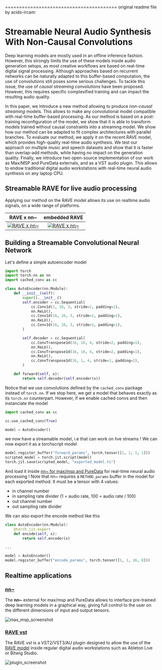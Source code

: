 

========================================
original readme file by acids-ircam:


# Streamable Neural Audio Synthesis With Non-Causal Convolutions

Deep learning models are mostly used in an offline inference fashion. However, this strongly limits the use of these models inside audio generation setups, as most creative workflows are based on real-time digital signal processing. Although approaches based on recurrent networks can be naturally adapted to this buffer-based computation, the use of convolutions still poses some serious challenges. To tackle this issue, the use of _causal streaming convolutions_ have been proposed. However, this requires specific complexified training and can impact the resulting audio quality.

In this paper, we introduce a new method allowing to produce _non-causal streaming_ models. This allows to make any convolutional model compatible with real-time buffer-based processing. As our method is based on a post-training reconfiguration of the model, we show that it is able to transform models trained without causal constraints into a streaming model. We show how our method can be adapted to fit complex architectures with parallel branches. To evaluate our method, we apply it on the recent RAVE model, which provides high-quality real-time audio synthesis. We test our approach on multiple music and speech datasets and show that it is faster than overlap-add methods, while having no impact on the generation quality. Finally, we introduce two open-source implementation of our work as Max/MSP and PureData externals, and as a VST audio plugin. This allows to endow traditional digital audio workstations with real-time neural audio synthesis on any laptop CPU.

## Streamable RAVE for live audio processing

Applying our method on the RAVE model allows its use on realtime audio signals, on a wide range of platforms.

|                                                    RAVE x nn~                                                     |                                                   embedded RAVE                                                   |
| :---------------------------------------------------------------------------------------------------------------: | :---------------------------------------------------------------------------------------------------------------: |
| [![RAVE x nn~](http://img.youtube.com/vi/dMZs04TzxUI/mqdefault.jpg)](https://www.youtube.com/watch?v=dMZs04TzxUI) | [![RAVE x nn~](http://img.youtube.com/vi/jAIRf4nGgYI/mqdefault.jpg)](https://www.youtube.com/watch?v=jAIRf4nGgYI) |


## Building a Streamable Convolutional Neural Network

Let's define a simple autoencoder model

```python
import torch
import torch.nn as nn
import cached_conv as cc

class AutoEncoder(nn.Module):
    def __init__(self):
        super().__init__()
        self.encoder = cc.Sequential(
            cc.Conv1d(1, 16, 3, stride=2, padding=1),
            nn.ReLU(),
            cc.Conv1d(16, 16, 3, stride=2, padding=1),
            nn.ReLU(),
            cc.Conv1d(16, 16, 3, stride=2, padding=1),
        )

        self.decoder = cc.Sequential(
            cc.ConvTranspose1d(16, 16, 4, stride=2, padding=1),
            nn.ReLU(),
            cc.ConvTranspose1d(16, 16, 4, stride=2, padding=1),
            nn.ReLU(),
            cc.ConvTranspose1d(16, 1, 4, stride=2, padding=1),
        )

    def forward(self, x):
        return self.decoder(self.encoder(x))
```

Notice that we use convolutions defined by the `cached_conv` package instead of `torch.nn`. If we stop here, we get a model that behaves exactly as its `torch.nn` counterpart. However, if we enable cached convs and then instanciate the model

```python
import cached_conv as cc

cc.use_cached_conv(True)

model = AutoEncoder()
```

we now have a streamable model, i.e that can work on live streams ! We can now export it as a torchscript model

```python
model.register_buffer("forward_params", torch.tensor([1, 1, 1, 1]))
scripted_model = torch.jit.script(model)
torch.jit.save(scripted_model, "exported_model.ts")
```

And load it inside [nn~ for max/msp and PureData](https://github.com/acids-ircam/nn_tilde) for real-time neural audio processing ! Note that nn~ requires a `METHOD_params` buffer in the model for each exported method. It must be a tensor with 4 values:

- in channel number
- in sampling rate divider (1 = audio rate, 100 = audio rate / 100)
- out channel number
- out sampling rate divider

We can also export the encode method like this

```python
class AutoEncoder(nn.Module):
    @torch.jit.export
    def encode(self, x):
        return self.encoder(x)

...

model = AutoEncoder()
model.register_buffer("encode_params", torch.tensor([1, 1, 16, 8]))
```

## Realtime applications

### [nn~](https://github.com/acids-ircam/nn_tilde)

The **nn~** external for max/msp and PureData allows to interface pre-trained deep learning models in a graphical way, giving full control to the user on the different dimensions of input and output tensors.

![max_msp_screenshot](https://github.com/acids-ircam/RAVE/raw/master/docs/maxmsp_screenshot.png)


### [RAVE vst](https://github.com/acids-ircam/rave_vst)

The RAVE vst is a VST2/VST3/AU plugin designed to allow the use of the [RAVE model](https://github.com/acids-ircam/RAVE) inside regular digital audio workstations such as Ableton Live or Bitwig Studio.

![plugin_screenshot](https://github.com/acids-ircam/rave_vst/blob/main/assets/rave_screenshot_audio_panel.png?raw=true)

